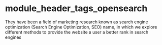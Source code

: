 # module_header_tags_opensearch
They have been a field of marketing research known as search engine optimization (Search Engine Optimization, SEO) name, in which we explore different methods to provide the website a user a better rank in search engines
